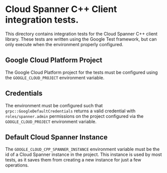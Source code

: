 # Cloud Spanner C++ Client integration tests.

This directory contains integration tests for the Cloud Spanner C++ client
library. These tests are written using the Google Test framework, but can only
execute when the environment properly configured.

## Google Cloud Platform Project

The Google Cloud Platform project for the tests must be configured using the
`GOOGLE_CLOUD_PROJECT` environment variable.

## Credentials

The environment must be configured such that `grpc::GoogleDefaultCredentials`
returns a valid credential with `roles/spanner.admin` permissions on the project
configured via the `GOOGLE_CLOUD_PROJECT` environment variable.

## Default Cloud Spanner Instance

The `GOOGLE_CLOUD_CPP_SPANNER_INSTANCE` environment variable must be the id of a
Cloud Spanner instance in the project. This instance is used by most tests, as
it saves them from creating a new instance for just a few operations.
